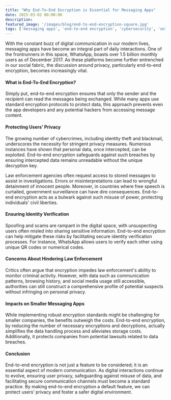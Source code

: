 ```yaml
---
title: "Why End-To-End Encryption is Essential for Messaging Apps"
date: 2025-03-02 00:00:00
description: 
featured_image: '/images/blog/end-to-end-encryption-square.jpg'
tags: ['messaging apps', 'end-to-end encryption', 'cybersecurity', 'online privacy']
---
```


With the constant buzz of digital communication in our modern lives, messaging apps have become an integral part of daily interactions. One of the frontrunners in this space, WhatsApp, boasts over 1.5 billion monthly users as of December 2017. As these platforms become further entrenched in our social fabric, the discussion around privacy, particularly end-to-end encryption, becomes increasingly vital.

#### What is End-To-End Encryption?

Simply put, end-to-end encryption ensures that only the sender and the recipient can read the messages being exchanged. While many apps use standard encryption protocols to protect data, this approach prevents even the app developers and any potential hackers from accessing message content.

#### Protecting Users' Privacy

The growing number of cybercrimes, including identity theft and blackmail, underscores the necessity for stringent privacy measures. Numerous instances have shown that personal data, once intercepted, can be exploited. End-to-end encryption safeguards against such breaches by ensuring intercepted data remains unreadable without the unique decryption key.

Law enforcement agencies often request access to stored messages to assist in investigations. Errors or misinterpretations can lead to wrongful detainment of innocent people. Moreover, in countries where free speech is curtailed, government surveillance can have dire consequences. End-to-end encryption acts as a bulwark against such misuse of power, protecting individuals' civil liberties.

#### Ensuring Identity Verification

Spoofing and scams are rampant in the digital space, with unsuspecting users often misled into sharing sensitive information. End-to-end encryption can help mitigate these risks by facilitating secure identity verification processes. For instance, WhatsApp allows users to verify each other using unique QR codes or numerical codes.

#### Concerns About Hindering Law Enforcement

Critics often argue that encryption impedes law enforcement's ability to monitor criminal activity. However, with data such as communication patterns, browsing history, and social media usage still accessible, authorities can still construct a comprehensive profile of potential suspects without infringing on personal privacy.

#### Impacts on Smaller Messaging Apps

While implementing robust encryption standards might be challenging for smaller companies, the benefits outweigh the costs. End-to-end encryption, by reducing the number of necessary encryptions and decryptions, actually simplifies the data handling process and alleviates storage costs. Additionally, it protects companies from potential lawsuits related to data breaches.

#### Conclusion

End-to-end encryption is not just a feature to be considered; it is an essential aspect of modern communication. As digital interactions continue to evolve, ensuring user privacy, safeguarding against misuse of data, and facilitating secure communication channels must become a standard practice. By making end-to-end encryption a default feature, we can protect users’ privacy and foster a safer digital environment.